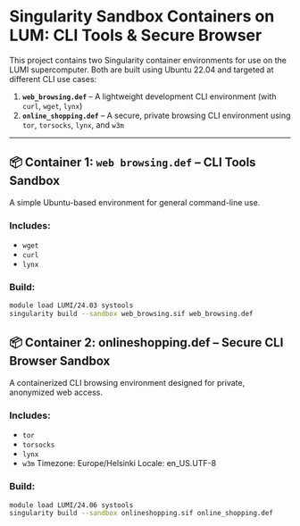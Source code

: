 # Singularity Sandbox Containers on LUM: CLI Tools & Secure Browser

This project contains two Singularity container environments for use on the LUMI supercomputer. Both are built using Ubuntu 22.04 and targeted at different CLI use cases:

1. **`web_browsing.def`** – A lightweight development CLI environment (with `curl`, `wget`, `lynx`)
2. **`online_shopping.def`** – A secure, private browsing CLI environment using `tor`, `torsocks`, `lynx`, and `w3m`

---

## 📦 Container 1: `web browsing.def` – CLI Tools Sandbox

A simple Ubuntu-based environment for general command-line use.

### Includes:
- `wget`
- `curl`
- `lynx`

### Build:
```bash
module load LUMI/24.03 systools
singularity build --sandbox web_browsing.sif web_browsing.def
```



## 📦 Container 2: onlineshopping.def – Secure CLI Browser Sandbox

A containerized CLI browsing environment designed for private, anonymized web access.

### Includes:
- `tor`
- `torsocks`
- `lynx`
- `w3m`
Timezone: Europe/Helsinki
Locale: en_US.UTF-8

### Build:
```bash
module load LUMI/24.06 systools
singularity build --sandbox onlineshopping.sif online_shopping.def
```
